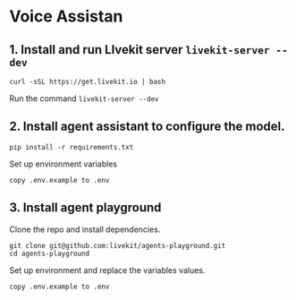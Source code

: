 # Voice Assistan

## 1. Install and run LIvekit server `livekit-server --dev`

```shell
curl -sSL https://get.livekit.io | bash
```

Run the command `livekit-server --dev`

## 2. Install agent assistant to configure the model.

```shell
pip install -r requirements.txt
```

Set up environment variables

`copy .env.example to .env`

## 3. Install agent playground

Clone the repo and install dependencies.

```shell
git clone git@github.com:livekit/agents-playground.git
cd agents-playground
```
Set up environment and replace the variables values.

`copy .env.example to .env`